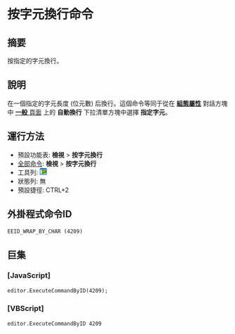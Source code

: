 # 按字元換行命令

## 摘要

按指定的字元換行。

## 說明

在一個指定的字元長度 (位元數) 后換行。這個命令等同于從在 [**組態屬性**](../../dlg/properties/index) 對話方塊中 [**一般** 頁面](../../dlg/properties/general/index) 上的 **自動換行** 下拉清單方塊中選擇 **指定字元**。

## 運行方法

- 預設功能表: **檢視** \> **按字元換行**
- [全部命令](../tools/all_commands): **檢視** >
**按字元換行**
- 工具列: ![](../../images/wrapbychar.png)
- 狀態列: 無
- 預設捷徑: CTRL+2

## 外掛程式命令ID

```
EEID_WRAP_BY_CHAR (4209)
```

## 巨集

### \[JavaScript\]

```
editor.ExecuteCommandByID(4209);
```

### \[VBScript\]

```
editor.ExecuteCommandByID 4209
```
